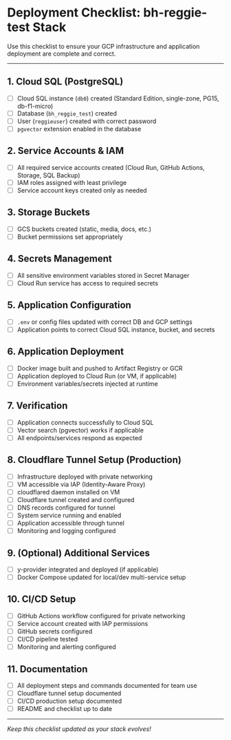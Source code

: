 # Deployment Checklist: bh-reggie-test Stack

Use this checklist to ensure your GCP infrastructure and application deployment are complete and correct.

---

## 1. Cloud SQL (PostgreSQL)
- [ ] Cloud SQL instance (`db0`) created (Standard Edition, single-zone, PG15, db-f1-micro)
- [ ] Database (`bh_reggie_test`) created
- [ ] User (`reggieuser`) created with correct password
- [ ] `pgvector` extension enabled in the database

## 2. Service Accounts & IAM
- [ ] All required service accounts created (Cloud Run, GitHub Actions, Storage, SQL Backup)
- [ ] IAM roles assigned with least privilege
- [ ] Service account keys created only as needed

## 3. Storage Buckets
- [ ] GCS buckets created (static, media, docs, etc.)
- [ ] Bucket permissions set appropriately

## 4. Secrets Management
- [ ] All sensitive environment variables stored in Secret Manager
- [ ] Cloud Run service has access to required secrets

## 5. Application Configuration
- [ ] `.env` or config files updated with correct DB and GCP settings
- [ ] Application points to correct Cloud SQL instance, bucket, and secrets

## 6. Application Deployment
- [ ] Docker image built and pushed to Artifact Registry or GCR
- [ ] Application deployed to Cloud Run (or VM, if applicable)
- [ ] Environment variables/secrets injected at runtime

## 7. Verification
- [ ] Application connects successfully to Cloud SQL
- [ ] Vector search (pgvector) works if applicable
- [ ] All endpoints/services respond as expected

## 8. Cloudflare Tunnel Setup (Production)
- [ ] Infrastructure deployed with private networking
- [ ] VM accessible via IAP (Identity-Aware Proxy)
- [ ] cloudflared daemon installed on VM
- [ ] Cloudflare tunnel created and configured
- [ ] DNS records configured for tunnel
- [ ] System service running and enabled
- [ ] Application accessible through tunnel
- [ ] Monitoring and logging configured

## 9. (Optional) Additional Services
- [ ] y-provider integrated and deployed (if applicable)
- [ ] Docker Compose updated for local/dev multi-service setup

## 10. CI/CD Setup
- [ ] GitHub Actions workflow configured for private networking
- [ ] Service account created with IAP permissions
- [ ] GitHub secrets configured
- [ ] CI/CD pipeline tested
- [ ] Monitoring and alerting configured

## 11. Documentation
- [ ] All deployment steps and commands documented for team use
- [ ] Cloudflare tunnel setup documented
- [ ] CI/CD production setup documented
- [ ] README and checklist up to date

---

_Keep this checklist updated as your stack evolves!_
